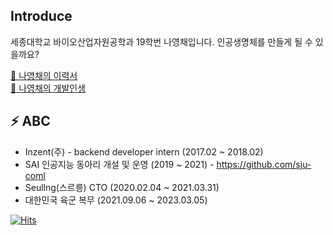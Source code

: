 ## Introduce
세종대학교 바이오산업자원공학과 19학번 나영채입니다. 인공생명체를 만들게 될 수 있을까요?  

[💬 나영채의 이력서](https://www.notion.so/8f0ac69185dc41048d8e5941d40a96f8)  
[💬 나영채의 개발인생](https://github.com/lunab/resume)

## ⚡ ABC
- Inzent(주) - backend developer intern (2017.02 ~ 2018.02)
- SAI 인공지능 동아리 개설 및 운영 (2019 ~ 2021) - https://github.com/sju-coml
- Seullng(스르릉) CTO (2020.02.04 ~ 2021.03.31)
- 대한민국 육군 복무 (2021.09.06 ~ 2023.03.05)

[![Hits](https://hits.seeyoufarm.com/api/count/incr/badge.svg?url=https%3A%2F%2Fgithub.com%2FlunaB&count_bg=%2379C83D&title_bg=%23555555&icon=&icon_color=%23E7E7E7&title=hits&edge_flat=false)](https://github.com/lunaB)
